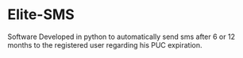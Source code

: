 # Elite-SMS
Software Developed in python to automatically send sms after 6 or 12 months to the registered user regarding his PUC expiration.
